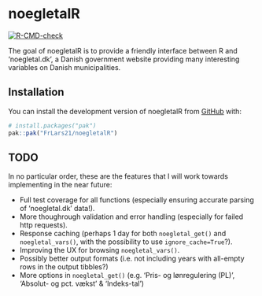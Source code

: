 
<!-- README.md is generated from README.Rmd. Please edit that file -->

# noegletalR

<!-- badges: start -->

[![R-CMD-check](https://github.com/FrLars21/noegletalR/actions/workflows/R-CMD-check.yaml/badge.svg)](https://github.com/FrLars21/noegletalR/actions/workflows/R-CMD-check.yaml)
<!-- badges: end -->

The goal of noegletalR is to provide a friendly interface between R and
‘noegletal.dk’, a Danish government website providing many interesting
variables on Danish municipalities.

## Installation

You can install the development version of noegletalR from
[GitHub](https://github.com/) with:

``` r
# install.packages("pak")
pak::pak("FrLars21/noegletalR")
```

## TODO

In no particular order, these are the features that I will work towards
implementing in the near future:

- Full test coverage for all functions (especially ensuring accurate
  parsing of ‘noegletal.dk’ data!).
- More thoughrough validation and error handling (especially for failed
  http requests).
- Response caching (perhaps 1 day for both `noegletal_get()` and
  `noegletal_vars()`, with the possibility to use `ignore_cache=True`?).
- Improving the UX for browsing `noegletal_vars()`.
- Possibly better output formats (i.e. not including years with
  all-empty rows in the output tibbles?)
- More options in `noegletal_get()` (e.g. ‘Pris- og lønregulering (PL)’,
  ‘Absolut- og pct. vækst’ & ‘Indeks-tal’)
